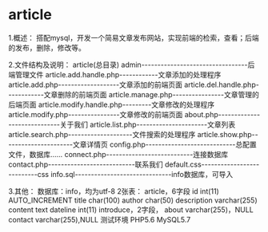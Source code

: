 # article
1.概述：
搭配mysql，开发一个简易文章发布网站，实现前端的检索，查看；后端的发布，删除，修改等。

2.文件结构及说明：
article(总目录)
	admin---------------------------------后端管理文件
		article.add.handle.php------------文章添加的处理程序
		article.add.php-------------------文章添加的前端页面
		article.del.handle.php------------文章删除的前端页面
		article.manage.php----------------文章管理的后端页面
		article.modify.handle.php---------文章修改的处理程序
		article.modify.php----------------文章修改的前端页面
	about.php-----------------------------关于我们
	article.list.php----------------------文章列表
	article.search.php--------------------文件搜索的处理程序
	article.show.php----------------------文章详情页
	config.php----------------------------总配置文件，数据库……
	connect.php---------------------------连接数据库
	contact.php---------------------------联系我们
	default.css---------------------------css
	info.sql------------------------------info数据库，可导入

3.其他：
数据库：info，均为utf-8
2张表：
article，6字段
id int(11) AUTO_INCREMENT
title char(100)
author char(50)
description varchar(255)
content text
dateline int(11)
introduce，2字段，
about varchar(255)，NULL
contact varchar(255),NULL
测试环境
PHP5.6
MySQL5.7
